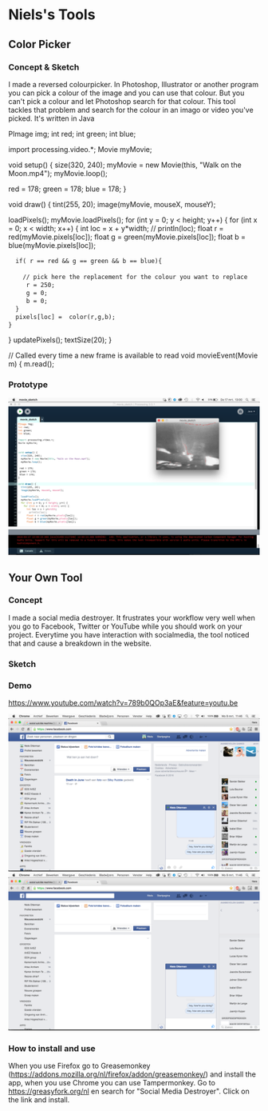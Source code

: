 # Niels's Tools

## Color Picker

### Concept & Sketch
I made a reversed colourpicker. In Photoshop, Illustrator or another program you can pick a colour of the image and you can use that colour. But you can't pick a colour and let Photoshop search for that colour. This tool tackles that problem and search for the colour in an imago or video you've picked. It's written in Java 

PImage img;
int red;
int green;
int blue;

import processing.video.*;
Movie myMovie;


void setup() {
  size(320, 240);
  myMovie = new Movie(this, "Walk on the Moon.mp4");
  myMovie.loop();
  
 red = 178;
 green = 178;
 blue = 178;
}

void draw() {
  tint(255, 20);
  image(myMovie, mouseX, mouseY);
  
  loadPixels();
  myMovie.loadPixels();
  for (int y = 0; y < height; y++) {
    for (int x = 0; x < width; x++) {
      int loc = x + y*width;
//      println(loc);
      float r = red(myMovie.pixels[loc]);
      float g = green(myMovie.pixels[loc]);
      float b = blue(myMovie.pixels[loc]);
      
      if( r == red && g == green && b == blue){
        
        // pick here the replacement for the colour you want to replace
         r = 250;
         g = 0;
         b = 0;
      }
      pixels[loc] =  color(r,g,b);
    }
  }
  updatePixels();
  textSize(20);
}

// Called every time a new frame is available to read
void movieEvent(Movie m) {
  m.read();

### Prototype
![Tool-Assignment](colourpicker.png)

## Your Own Tool

### Concept
I made a social media destroyer. It frustrates your workflow very well when you go to Facebook, Twitter or YouTube while you should work on your project. Everytime you have interaction with socialmedia, the tool noticed that and cause a breakdown in the website.

### Sketch

### Demo
https://www.youtube.com/watch?v=789b0QOp3aE&feature=youtu.be

![Tool-Assignment](socialmedia_destroyer1.png)
![Tool-Assignment](socialmedia_destroyer4.png)
### How to install and use
When you use Firefox go to Greasemonkey (https://addons.mozilla.org/nl/firefox/addon/greasemonkey/) and install the app, when you use Chrome you can use Tampermonkey. Go to https://greasyfork.org/nl en search for "Social Media Destroyer". Click on the link and install. 